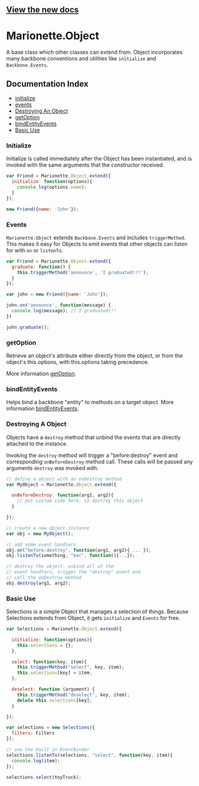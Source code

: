 ## [View the new docs](http://marionettejs.com/docs/marionette.object.html)

# Marionette.Object

A base class which other classes can extend from.
Object incorporates many backbone conventions and utilities
like `initialize` and `Backbone.Events`.

## Documentation Index

* [initialize](#initialize)
* [events](#events)
* [Destroying An Object](#destroying-a-object)
* [getOption](#getoption)
* [bindEntityEvents](#bindentityevents)
* [Basic Use](#basic-use)


### Initialize
Initialize is called immediately after the Object has been instantiated,
and is invoked with the same arguments that the constructor received.


```js
var Friend = Marionette.Object.extend({
  initialize: function(options){
    console.log(options.name);
  }
});

new Friend({name: 'John'});
```


### Events
`Marionette.Object` extends `Backbone.Events` and includes `triggerMethod`.
This makes it easy for Objects to emit events that other objects can listen for
with `on` or `listenTo`.

```js
var Friend = Marionette.Object.extend({
  graduate: function() {
    this.triggerMethod('announce', 'I graduated!!!');
  }
});

var john = new Friend({name: 'John'});

john.on('announce', function(message) {
  console.log(message); // I graduated!!!
})

john.graduate();
```

### getOption
Retrieve an object's attribute either directly from the object, or from the object's this.options, with this.options taking precedence.

More information [getOption](./marionette.functions.md).

### bindEntityEvents
Helps bind a backbone "entity" to methods on a target object. More information [bindEntityEvents](./marionette.functions.md).

### Destroying A Object

Objects have a `destroy` method that unbind the events that are directly attached to the
instance.

Invoking the `destroy` method will trigger a "before:destroy" event and corresponding
`onBeforeDestroy` method call. These calls will be passed any arguments `destroy`
was invoked with.

```js
// define a object with an onDestroy method
var MyObject = Marionette.Object.extend({

  onBeforeDestroy: function(arg1, arg2){
    // put custom code here, to destroy this object
  }

});

// create a new object instance
var obj = new MyObject();

// add some event handlers
obj.on("before:destroy", function(arg1, arg2){ ... });
obj.listenTo(something, "bar", function(){...});

// destroy the object: unbind all of the
// event handlers, trigger the "destroy" event and
// call the onDestroy method
obj.destroy(arg1, arg2);
```


### Basic Use

Selections is a simple Object that manages a selection of things.
Because Selections extends from Object, it gets `initialize` and `Events`
for free.

```js
var Selections = Marionette.Object.extend({

  initialize: function(options){
    this.selections = {};
  },

  select: function(key, item){
    this.triggerMethod("select", key, item);
    this.selections[key] = item;
  },

  deselect: function (argument) {
    this.triggerMethod("deselect", key, item);
    delete this.selections[key];
  }

});

var selections = new Selections({
  filters: Filters
});

// use the built in EventBinder
selections.listenTo(selections, "select", function(key, item){
  console.log(item);
});

selections.select(toyTruck);
```
